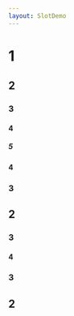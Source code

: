 ```yaml
---
layout: SlotDemo
---
```


# 1

## 2

### 3

#### 4

##### 5

#### 4

### 3

## 2

### 3

#### 4

### 3

## 2
